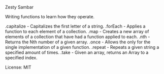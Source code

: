 Zesty Sambar

Writing functions to learn how they operate.

.capitalize - Capitalizes the first letter of a string.
.forEach - Applies a function to each element of a collection.
.map - Creates a new array of elements of a collection that have had a function applied to each.
.nth - Returns the Nth number of a given array.
.once - Allows the only for the single implementation of a given function.
.repeat - Repeats a given string a specified amount of times.
.take - Given an array, returns an Array to a specified index.


License: MIT
